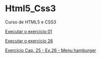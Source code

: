 # Html5_Css3
 Curso de HTML5 e CSS3
 
 <a href="https://vitorscrittore.github.io/Html5_Css3/Modulo_1_de_5/cap04-ex001/index.html">Executar o exercicio 01</a>
 
<a href="https://vitorscrittore.github.io/Html5_Css3/Modulo_4_de_5/cap25-ex26/mq002/index.html">Executar o exercicio 26</a>
 
<a href="https://vitorscrittore.github.io/Html5_Css3/Modulo_4_de_5/cap25-ex26/mq005/index.html">Exercício Cap. 25 - Ex.26 - Menu hamburger</a>